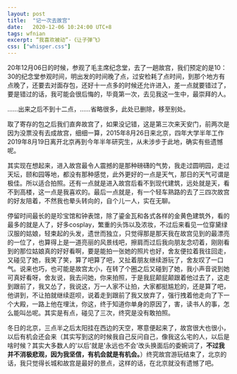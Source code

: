 ```yaml
---
layout: post
title:  "记一次去故宫"
date:   2020-12-06 10:24:00 UTC+8
tags: wfnian
excerpt: “我喜欢被动”-《让子弹飞》 
css: ["whisper.css"]
---
```


  
<p class="pp">20年12月06日的时候，参观了毛主席纪念堂，去了一趟故宫，我们预定的是10：30的纪念堂参观时间，明出发的时间晚了点，过安检耗了点时间，到那个地方有点晚了，还要去对面存包，还好十一点多的时候还允许进入，差一点就要错过了，要是错过的话，我可能会很后悔的，毕竟第一次，去见我这一生中，最崇拜的人。</p>
<p class="pp">……出来之后不到十二点，......省略很多，此处已删除，移至别处。</p>
<p class="pp"></p>
<p class="pp">取了寄存的包之后我们直奔故宫了，如果没记错，这是第三次来天安门，前两次是因为没票没有去成故宫，细细一算，2015年8月26日来北京，四年大学半年工作2019年8月19日离开北京再到今年半年研究生，从未涉步于此地，确实有些遗憾呢。</p>
<p class="pp">其实现在想起来，进入故宫最令人震撼的是那种磅礴的气势，我走过圆明园，走过天坛，颐和园等地，都没有那种感觉，此外更好的一点是天气，那日的天气可谓是极佳。所以适合拍照。还有一点就是进入故宫后看不到现代建筑，远处就是天，看不到高楼，这一点是我喜欢的。最后一点就是，有一个轻车熟路的去了三四次故宫的好友陪着，不然我也晕头转向的，自个儿一人，实在无聊。</p>
<p class="pp">停留时间最长的是珍宝馆和钟表馆，除了鎏金瓦和各式各样的金黄色建筑外，看的最多的就是人了，好多cosplay，繁重的头饰以及浓妆，不过后来看见一位穿黛绿汉服的姑娘，轻束起的头发，遗世而独立，只觉得那是那天我在故宫见到的最漂亮的一位了，也算得上是一道亮丽的风景线吧，擦肩而过后我向朋友念叨着，刚刚看到的那位姑娘真的好好看啊，要是能拍一张她的照片也好，舍友便拉着我往回走，又碰见了她，我笑了笑，算了吧算了吧，又扯着朋友继续游玩了，舍友叹了一口气。说来也巧，也可能是故宫太小，在转了个圈之后又碰到了她，我小声音说到她可真好看呀，舍友说，我去问她，你来拍照，于是我屁颠屁颠跟着他过去了，这走到跟前了，我又怂了，我说这，万一人家不让拍，大家都挺尴尬的，还是算了吧，他讲到，不让拍就继续逛呗，说着走到跟前了我又放弃了，强行拽着他走向了下一个大殿，一路上他在埋汰，你这，终于知道你单身的原因了，害，读书人的事，怎么能叫怂呢。其实是有点，碰见了三次，终究是没有敢拍照。</p>
<p class="pp">冬日的北京，三点半之后太阳挂在西边的天空，寒意便起来了，故宫很大也很小，以后有机会还会来（其实写到这的时候我自己反问自己，像我这么宅的人，以后是啥时候？其实大多数人的'以后'就是'永远也不会'改头换面后的委婉词了，<b>不过我并不消极悲观，因为我坚信，有机会就是有机会。</b>）终究故宫游玩结束了，北京的话，我只觉得长城和故宫是最好的景点，这样的话，在北京就没有遗憾了吧。</p>